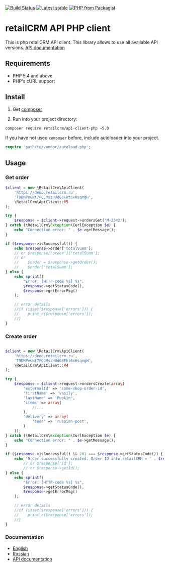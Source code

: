 [![Build Status](https://img.shields.io/travis/retailcrm/api-client-php/master.svg?style=flat-square)](https://travis-ci.org/retailcrm/api-client-php)
[![Latest stable](https://img.shields.io/packagist/v/retailcrm/api-client-php.svg?style=flat-square)](https://packagist.org/packages/retailcrm/api-client-php)
[![PHP from Packagist](https://img.shields.io/packagist/php-v/retailcrm/api-client-php.svg?style=flat-square)](https://packagist.org/packages/retailcrm/api-client-php)


# retailCRM API PHP client

This is php retailCRM API client. This library allows to use all available API versions. [API documentation](http://retailcrm.github.io/api-client-php)

## Requirements

* PHP 5.4 and above
* PHP's cURL support

## Install

1) Get [composer](https://getcomposer.org/download/)

2) Run into your project directory:
```bash
composer require retailcrm/api-client-php ~5.0
```

If you have not used `composer` before, include autoloader into your project.
```php
require 'path/to/vendor/autoload.php';
```

## Usage

### Get order
```php
$client = new \RetailCrm\ApiClient(
    'https://demo.retailcrm.ru',
    'T9DMPvuNt7FQJMszHUdG8Fkt6xHsqngH',
    \RetailCrm\ApiClient::V5
);

try {
    $response = $client->request->ordersGet('M-2342');
} catch (\RetailCrm\Exception\CurlException $e) {
    echo "Connection error: " . $e->getMessage();
}

if ($response->isSuccessful()) {
    echo $response->order['totalSumm'];
    // or $response['order']['totalSumm'];
    // or
    //    $order = $response->getOrder();
    //    $order['totalSumm'];
} else {
    echo sprintf(
        "Error: [HTTP-code %s] %s",
        $response->getStatusCode(),
        $response->getErrorMsg()
    );

    // error details
    //if (isset($response['errors'])) {
    //    print_r($response['errors']);
    //}
}
```

### Create order
```php

$client = new \RetailCrm\ApiClient(
    'https://demo.retailcrm.ru',
    'T9DMPvuNt7FQJMszHUdG8Fkt6xHsqngH',
    \RetailCrm\ApiClient::V4
);

try {
    $response = $client->request->ordersCreate(array(
        'externalId' => 'some-shop-order-id',
        'firstName' => 'Vasily',
        'lastName' => 'Pupkin',
        'items' => array(
            //...
        ),
        'delivery' => array(
            'code' => 'russian-post',
        )
    ));
} catch (\RetailCrm\Exception\CurlException $e) {
    echo "Connection error: " . $e->getMessage();
}

if ($response->isSuccessful() && 201 === $response->getStatusCode()) {
    echo 'Order successfully created. Order ID into retailCRM = ' . $response->id;
        // or $response['id'];
        // or $response->getId();
} else {
    echo sprintf(
        "Error: [HTTP-code %s] %s",
        $response->getStatusCode(),
        $response->getErrorMsg()
    );

    // error details
    //if (isset($response['errors'])) {
    //    print_r($response['errors']);
    //}
}
```

### Documentation

* [English](http://www.retailcrm.pro/docs/Developers/Index)
* [Russian](http://www.retailcrm.ru/docs/Developers/Index)
* [API documentation](http://retailcrm.github.io/api-client-php)
